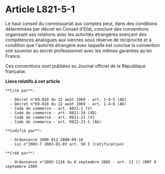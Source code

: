# Article L821-5-1

Le haut conseil du commissariat aux comptes peut, dans des conditions déterminées par décret en Conseil d'Etat, conclure des
conventions organisant ses relations avec les autorités étrangères exerçant des compétences analogues aux siennes sous
réserve de réciprocité et à condition que l'autorité étrangère avec laquelle est conclue la convention soit soumise au secret
professionnel avec les mêmes garanties qu'en France.

Ces conventions sont publiées au Journal officiel de la République française.

**Liens relatifs à cet article**

	**Cité par**:

	  - Décret n°69-810 du 12 août 1969 - art. 1-4-5 (Ab)
	  - Décret n°69-810 du 12 août 1969 - art. 1-4-6 (Ab)
	  - Code de commerce - art. A821-1 (V)
	  - Code de commerce - art. R821-20 (VD)
	  - Code de commerce - art. R821-21 (V)
	  - Code de commerce - art. R822-21-1 (Ab)

	**Codifié par**:

	  - Ordonnance 2000-912 2000-09-18
	  - Loi n°2003-7 2003-01-03 art. 50 I (ratification)

	**Créé par**:

	  - Ordonnance n°2005-1126 du 8 septembre 2005 - art. 11 () JORF 9 septembre 2005
